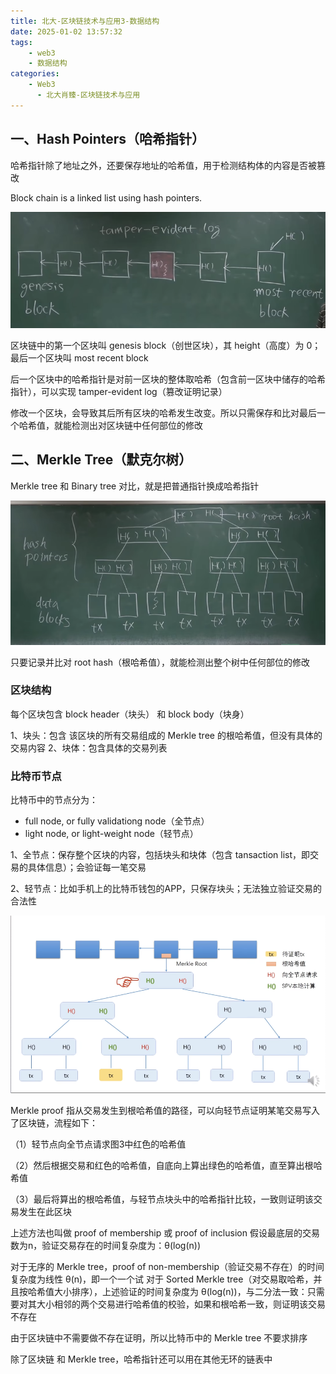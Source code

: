```yaml
---
title: 北大-区块链技术与应用3-数据结构
date: 2025-01-02 13:57:32
tags:
    - web3
    - 数据结构
categories:
    - Web3
      - 北大肖臻-区块链技术与应用
---
```


## 一、Hash Pointers（哈希指针）

哈希指针除了地址之外，还要保存地址的哈希值，用于检测结构体的内容是否被篡改

Block chain is a linked list using hash pointers.

![图1](../images/32/1.png)

区块链中的第一个区块叫 genesis block（创世区块），其 height（高度）为 0；最后一个区块叫 most recent block

后一个区块中的哈希指针是对前一区块的整体取哈希（包含前一区块中储存的哈希指针），可以实现 tamper-evident log（篡改证明记录）

修改一个区块，会导致其后所有区块的哈希发生改变。所以只需保存和比对最后一个哈希值，就能检测出对区块链中任何部位的修改

## 二、Merkle Tree（默克尔树）

Merkle tree 和 Binary tree 对比，就是把普通指针换成哈希指针

![图2](../images/32/2.png)

只要记录并比对 root hash（根哈希值），就能检测出整个树中任何部位的修改

### 区块结构

每个区块包含 block header（块头） 和 block body（块身）

1、块头：包含 该区块的所有交易组成的 Merkle tree 的根哈希值，但没有具体的交易内容
2、块体：包含具体的交易列表

### 比特币节点

比特币中的节点分为：

- full node, or fully validationg node（全节点）
- light node, or light-weight node（轻节点）

1、全节点：保存整个区块的内容，包括块头和块体（包含 tansaction list，即交易的具体信息）；会验证每一笔交易

2、轻节点：比如手机上的比特币钱包的APP，只保存块头；无法独立验证交易的合法性

![图3](../images/32/3.png)

Merkle proof 指从交易发生到根哈希值的路径，可以向轻节点证明某笔交易写入了区块链，流程如下：

（1）轻节点向全节点请求图3中红色的哈希值

（2）然后根据交易和红色的哈希值，自底向上算出绿色的哈希值，直至算出根哈希值

（3）最后将算出的根哈希值，与轻节点块头中的哈希指针比较，一致则证明该交易发生在此区块

上述方法也叫做 proof of membership 或 proof of inclusion
假设最底层的交易数为n，验证交易存在的时间复杂度为：θ(log(n))

对于无序的 Merkle tree，proof of non-membership（验证交易不存在）的时间复杂度为线性 θ(n)，即一个一个试
对于 Sorted Merkle tree（对交易取哈希，并且按哈希值大小排序），上述验证的时间复杂度为 θ(log(n))，与二分法一致：只需要对其大小相邻的两个交易进行哈希值的校验，如果和根哈希一致，则证明该交易不存在

由于区块链中不需要做不存在证明，所以比特币中的 Merkle tree 不要求排序

除了区块链 和 Merkle tree，哈希指针还可以用在其他无环的链表中
